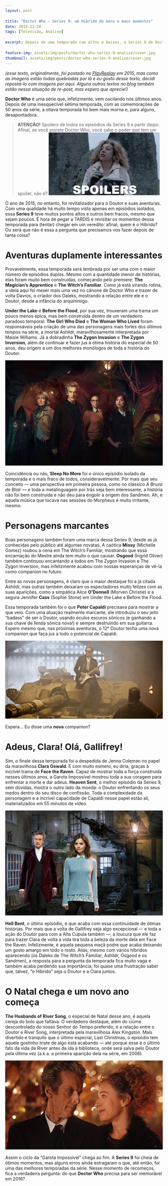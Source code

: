 ```yaml
---
layout: post

title: "Doctor Who – Series 9: um Híbrido de bons e maus momentos"
date: 2015-12-28
tags: [Televisão, Análise]

excerpt: Depois de uma temporada com altos e baixos, a Series 9 de Doctor Who traz histórias incríveis e mostra todo o poder de Peter Capaldi como o 12º Doutor.

feature-img: assets/img/posts/doctor-who-series-9-analise/cover.jpg
thumbnail: assets/img/posts/doctor-who-series-9-analise/cover.jpg
---
```


*(esse texto, originalmente, foi postado no [PlayReplay](https://playreplay.com.br/doctor-who-series-9-analise/) em 2015, mas como as imagens estão todas quebradas por lá e eu gosto desse texto, decidi repostá-lo com imagens por aqui. Alguns outros textos no blog também estão nessa situação de re-post, mas espero que aprecie!)*

**Doctor Who** é uma série que, infelizmente, vem oscilando nos últimos anos. Depois de uma inesquecível sétima temporada, com as comemorações de 50 anos da série, a oitava temporada foi bem mais morna e, para alguns, desapontadora.

> **ATENÇÃO!** Spoilers de todos os episódios da Series 9 a partir daqui. Afinal, se você assiste Doctor Who, você sabe o poder que tem um spoiler, não é? ![River Song: "Spoilers!"](/assets/img/posts/doctor-who-series-9-analise/spoilers.gif)

O ano de 2015, no entanto, foi revitalizador para o Doutor e suas aventuras. Com uma qualidade há muito tempo vista apenas em episódios isolados, essa **Series 9** teve muitos pontos altos e outros bem fracos, mesmo que sejam poucos. É hora de pegar a TARDIS e revisitar os momentos dessa temporada para (tentar) chegar em um veredito: afinal, quem é o Híbrido? Ou será que não é essa a pergunta que precisamos nos fazer depois de tanta coisa?

# Aventuras duplamente interessantes

Provavelmente, essa temporada será lembrada por ser uma com o maior número de episódios duplos. Mesmo com a quantidade menor de histórias, elas foram muito bem construídas, começando pelo premiere: **The Magician’s Apprentice** e **The Witch’s Familiar**. Como já está virando rotina, a ideia aqui foi mexer mais uma vez no cânone de Doctor Who e trazer de volta Davros, o criador dos Daleks, mostrando a relação entre ele e o Doutor, desde a infância do arquinimigo.

**Under the Lake** e **Before the Flood**, por sua vez, trouxeram uma trama um pouco menos épica, mas bem construída dentro de um verdadeiro paradoxo temporal. **The Girl Who Died** e **The Woman Who Lived** foram responsáveis pela criação de uma das personagens mais fortes dos últimos tempos na série, a imortal Ashildr, maravilhosamente interpretada por Maisie Williams. Já a dobradinha **The Zygon Invasion** e **The Zygon Inversion**, além de continuar e fazer jus à ótima história do especial de 50 anos, deu origem a um dos melhores monólogos de toda a história do Doutor.

![The Zygon Invasion](/assets/img/posts/doctor-who-series-9-analise/zygon.jpg)

Coincidência ou não, **Sleep No More** foi o único episódio isolado da temporada e o mais fraco de todos, consideravelmente. Por mais que seu conceito — uma perspectiva em primeira pessoa, como no clássico *A Bruxa de Blair* — e toda a metalinguagem por trás seja bem interessante, a história não foi bem construída e não deu para engolir a origem dos Sandmen. Ah, e aquela música que tocava nas sessões do Morpheus é muito irritante, mesmo.

# Personagens marcantes

Boas personagens também foram uma marca dessa Series 9, desde as já conhecidas pelo público até algumas novatas. A caótica **Missy** (Michelle Gomez) roubou a cena em The Witch’s Familiar, mostrando que essa encarnação do Mestre ainda tem muito o que causar. **Osgood** (Ingrid Oliver) também continuou encantando a todos em The Zygon Invasion e The Zygon Inversion, mas infelizmente acabou com nossas esperanças de vê-la como companion no futuro.

Entre as novas personagens, é claro que o maior destaque foi a já citada Ashildr, mas outras também deixaram os espectadores muito felizes com as suas aparições, como a simpática Alice **O’Donnell** (Morven Christie) e a segura Jennifer **Cass** (Sophie Stone) em Under the Lake e Before the Flood.

Essa temporada também foi o que **Peter Capaldi** precisava para mostrar a que veio. Com uma atuação realmente marcante, ele introduziu o seu jeito “badass” de ser o Doutor, usando óculos escuros sônicos (e ganhando a sua chave de fenda sônica nova!) e sempre destruindo em sua guitarra. Espero mesmo que, nas próximas aventuras, o 12° Doutor tenha uma nova companion que faça jus a todo o potencial de Capaldi.

![The Magician Apprentice](/assets/img/posts/doctor-who-series-9-analise/tanque.png)

Espera… Eu disse uma **nova** companion?

# Adeus, Clara! Olá, Gallifrey!

Sim, o finale dessa temporada foi a despedida de Jenna Coleman no papel da maravilhosa **Clara Oswald**. E com muito esmero, eu diria, graças à incrível trama de **Face the Raven**. Capaz de mostrar toda a força construída nesses últimos anos, a Garota Impossível mostrou toda a sua coragem para enfrentar a morte e dar adeus. **Heaven Sent**, o melhor episódio da Series 9, sem dúvidas, mostra o outro lado da moeda: o Doutor enfrentando os seus medos dentro do seu disco de confissão. Toda a complexidade da personagem e a incrível capacidade de Capaldi nesse papel estão ali, materializados em 55 minutos de vídeo.

![Face the Raven](/assets/img/posts/doctor-who-series-9-analise/raven.jpg)

**Hell Bent**, o último episódio, é que acaba com essa continuidade de ótimas histórias. Por mais que a volta de Gallifrey seja algo excepcional — e toda a ação do Doutor para com a Alta Cúpula também —, a loucura que ele faz para trazer Clara de volta a vida tira toda a beleza da morte dela em Face the Raven. Infelizmente, é aquela pequena maçã podre que acaba deixando um gosto amargo em todo o resto. Aliás, mesmo com vários híbridos aparecendo (os Daleks de The Witch’s Familiar, Ashildr, Osgood e os Sandmen), a resposta para a pergunta da temporada fica muito vaga e também acaba perdendo sua importância; foi quase uma frustração saber que, talvez, “o Híbrido” seja o Doutor e a Clara juntos.

# O Natal chega e um novo ano começa

**The Husbands of River Song**, o especial de Natal desse ano, é aquela cereja do bolo que faltava. O verdadeiro destaque, além do ciúme descontrolado do nosso Senhor do Tempo preferido, é a relação entre o Doutor e River Song, interpretada pela maravilhosa Alex Kingston. Mais divertido e tranquilo que o último especial, Last Christmas, o episódio tem aquele gostinho triste de algo está acabando — até porque esse é o último fato da vida de River antes da ida à biblioteca, onde será salva pelo Doutor pela última vez (a.k.a. a primeira aparição dela na série, em 2008).

![The Husbands of River Song](/assets/img/posts/doctor-who-series-9-analise/river.jpg)

Assim o ciclo da “Garota Impossível” chega ao fim. A **Series 9** foi cheia de ótimos momentos, mas alguns erros ainda estragaram o que, até então, foi uma das melhores temporadas da série. Nesse momento de recomeços, fica a verdadeira pergunta: do que **Doctor Who** precisa para ser memorável em 2016?